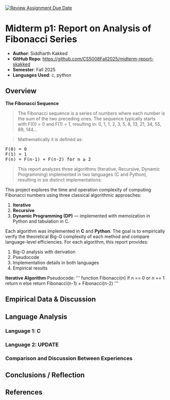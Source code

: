 [![Review Assignment Due Date](https://classroom.github.com/assets/deadline-readme-button-22041afd0340ce965d47ae6ef1cefeee28c7c493a6346c4f15d667ab976d596c.svg)](https://classroom.github.com/a/kdfTwECC)
# Midterm p1: Report on Analysis of Fibonacci  Series
* **Author**: Siddharth Kakked
* **GitHub Repo**: https://github.com/CS5008Fall2025/midterm-report-skakked
* **Semester**: Fall 2025
* **Languages Used**: c, python

## Overview

**The Fibonacci Sequence**

> The Fibonacci sequence is a series of numbers where each number is the sum of the two preceding ones. The sequence typically starts with F(0) = 0 and F(1) = 1, resulting in: 0, 1, 1, 2, 3, 5, 8, 13, 21, 34, 55, 89, 144...

> Mathematically it is defined as:
<pre>
F(0) = 0
F(1) = 1
F(n) = F(n-1) + F(n-2) for n ≥ 2
</pre>

> This report analyzes three algorithms (Iterative, Recursive, Dynamic Programming) implemented in two languages (C and Python), resulting in six distinct implementations:

This project explores the time and operation complexity of computing Fibonacci numbers using three classical algorithmic approaches:

1. **Iterative**
2. **Recursive**
3. **Dynamic Programming (DP)** — implemented with memoization in Python and tabulation in C.

Each algorithm was implemented in **C** and **Python**.
The goal is to empirically verify the theoretical Big-O complexity of each method and compare language-level efficiencies. For each algorithm, this report provides: 

1. Big-O analysis with derivation 
2. Pseudocode 
3. Implementation details in both languages
4. Empirical results


**Iterative Algorithm**
Pseudocode:
'''
function Fibonacci(n)
    if n == 0 or n == 1
        return n
    else
        return Fibonacci(n-1) + Fibonacci(n-2)
'''








## Empirical Data & Discussion 


## Language Analysis


### Language 1: C



### Language 2: UPDATE



### Comparison and Discussion Between Experiences


## Conclusions / Reflection

## References

